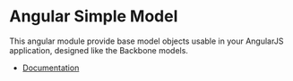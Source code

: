 Angular Simple Model
====================

This angular module provide base model objects usable in your AngularJS application, designed like the Backbone models.

* [Documentation](doc/index.md)
